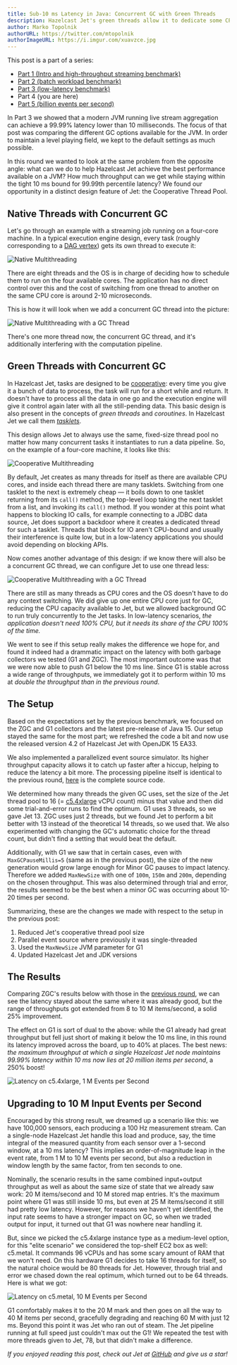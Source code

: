 ```yaml
---
title: Sub-10 ms Latency in Java: Concurrent GC with Green Threads
description: Hazelcast Jet's green threads allow it to dedicate some CPU cores to GC and win big on latency
author: Marko Topolnik
authorURL: https://twitter.com/mtopolnik
authorImageURL: https://i.imgur.com/xuavzce.jpg
---
```


This post is a part of a series:

- [Part 1 (Intro and high-throughput streaming
  benchmark)](/blog/2020/06/09/jdk-gc-benchmarks-part1)
- [Part 2 (batch workload benchmark)](/blog/2020/06/09/jdk-gc-benchmarks-part2)
- [Part 3 (low-latency benchmark)](/blog/2020/06/23/jdk-gc-benchmarks-rematch)
- Part 4 (you are here)
- [Part 5 (billion events per second)](/blog/2021-03-09/billion-events-per-second)

In Part 3 we showed that a modern JVM running live stream aggregation
can achieve a 99.99% latency lower than 10 milliseconds. The focus of
that post was comparing the different GC options available for the JVM.
In order to maintain a level playing field, we kept to the default
settings as much possible.

In this round we wanted to look at the same problem from the opposite
angle: what can we do to help Hazelcast Jet achieve the best performance
available on a JVM? How much throughput can we get while staying within
the tight 10 ms bound for 99.99th percentile latency? We found our
opportunity in a distinct design feature of Jet: the Cooperative Thread
Pool.

## Native Threads with Concurrent GC

Let's go through an example with a streaming job running on a four-core
machine. In a typical execution engine design, every task (roughly
corresponding to a [DAG vertex](/docs/concepts/dag)) gets its own thread
to execute it:

![Native Multithreading](assets/2020-08-05-dag1.svg)

There are eight threads and the OS is in charge of deciding how to
schedule them to run on the four available cores. The application has
no direct control over this and the cost of switching from one thread
to another on the same CPU core is around 2-10 microseconds.

This is how it will look when we add a concurrent GC thread into the
picture:

![Native Multithreading with a GC Thread](assets/2020-08-05-dag1-with-gc.svg)

There's one more thread now, the concurrent GC thread, and it's
additionally interfering with the computation pipeline.

## Green Threads with Concurrent GC

In Hazelcast Jet, tasks are designed to be
[cooperative](/docs/architecture/execution-engine): every time you give
it a bunch of data to process, the task will run for a short while and
return. It doesn't have to process all the data in one go and the
execution engine will give it control again later with all the
still-pending data. This basic design is also present in the concepts of
*green threads* and *coroutines*. In Hazelcast Jet we call them
[*tasklets*](/docs/architecture/execution-engine#tasklet).

This design allows Jet to always use the same, fixed-size thread pool no
matter how many concurrent tasks it instantiates to run a data pipeline.
So, on the example of a four-core machine, it looks like this:

![Cooperative Multithreading](assets/2020-08-05-dag2.svg)

By default, Jet creates as many threads for itself as there are
available CPU cores, and inside each thread there are many tasklets.
Switching from one tasklet to the next is extremely cheap &mdash; it
boils down to one tasklet returning from its `call()` method, the
top-level loop taking the next tasklet from a list, and invoking its
`call()` method. If you wonder at this point what happens to blocking IO
calls, for example connecting to a JDBC data source, Jet does support a
backdoor where it creates a dedicated thread for such a tasklet. Threads
that block for IO aren't CPU-bound and usually their interference is
quite low, but in a low-latency applications you should avoid depending
on blocking APIs.

Now comes another advantage of this design: if we know there will also
be a concurrent GC thread, we can configure Jet to use one thread less:

![Cooperative Multithreading with a GC Thread](assets/2020-08-05-dag2-with-gc.svg)

There are still as many threads as CPU cores and the OS doesn't have to
do any context switching. We did give up one entire CPU core just for
GC, reducing the CPU capacity available to Jet, but we allowed
background GC to run truly concurrently to the Jet tasks. In low-latency
scenarios, *the application doesn't need 100% CPU, but it needs its
share of the CPU 100% of the time.*

We went to see if this setup really makes the difference we hope for,
and found it indeed had a drammatic impact on the latency with both
garbage collectors we tested (G1 and ZGC). The most important outcome
was that we were now able to push G1 below the 10 ms line. Since G1 is
stable across a wide range of throughputs, we immediately got it to
perform within 10 ms at *double the throughput than in the previous
round*.

## The Setup

Based on the expectations set by the previous benchmark, we focused on
the ZGC and G1 collectors and the latest pre-release of Java 15\. Our
setup stayed the same for the most part; we refreshed the code a bit and
now use the released version 4.2 of Hazelcast Jet with OpenJDK 15 EA33.

We also implemented a parallelized event source simulator. Its higher
throughput capacity allows it to catch up faster after a hiccup, helping
to reduce the latency a bit more. The processing pipeline itself is
identical to the previous round,
[here](https://github.com/mtopolnik/jet-gc-benchmark/blob/round-3/src/main/java/org/example/StreamingRound3.java)
is the complete source code.

We determined how many threads the given GC uses, set the size of the
Jet thread pool to 16 (=
[c5.4xlarge](https://aws.amazon.com/ec2/instance-types/c5/) vCPU count)
minus that value and then did some trial-and-error runs to find the
optimum. G1 uses 3 threads, so we gave Jet 13\. ZGC uses just 2 threads,
but we found Jet to perform a bit better with 13 instead of the
theoretical 14 threads, so we used that. We also experimented with
changing the GC's automatic choice for the thread count, but didn't find
a setting that would beat the default.

Additionally, with G1 we saw that in certain cases, even with
`MaxGCPauseMillis=5` (same as in the previous post), the size of the new
generation would grow large enough for Minor GC pauses to impact
latency. Therefore we added `MaxNewSize` with one of `100m`, `150m` and
`200m`, depending on the chosen throughput. This was also determined
through trial and error, the results seemed to be the best when a minor
GC was occurring about 10-20 times per second.

Summarizing, these are the changes we made with respect to the setup in
the previous post:

1. Reduced Jet's cooperative thread pool size
2. Parallel event source where previously it was single-threaded
3. Used the `MaxNewSize` JVM parameter for G1
4. Updated Hazelcast Jet and JDK versions

## The Results

Comparing ZGC's results below with those in the [previous
round](/blog/2020/06/23/jdk-gc-benchmarks-rematch#a-sneak-peek-into-upcoming-versions),
we can see the latency stayed about the same where it was already good,
but the range of throughputs got extended from 8 to 10 M items/second,
a solid 25% improvement.

The effect on G1 is sort of dual to the above: while the G1 already had
great throughput but fell just short of making it below the 10 ms line,
in this round its latency improved across the board, up to 40% at
places. The best news: *the maximum throughput at which a single
Hazelcast Jet node maintains 99.99% latency within 10 ms now lies at 20
million items per second*, a 250% boost!

![Latency on c5.4xlarge, 1 M Events per Second](assets/2020-08-05-latency-1m.png)

## Upgrading to 10 M Input Events per Second

Encouraged by this strong result, we dreamed up a scenario like this: we
have 100,000 sensors, each producing a 100 Hz measurement stream. Can a
single-node Hazelcast Jet handle this load and produce, say, the time
integral of the measured quantity from each sensor over a 1-second
window, at a 10 ms latency? This implies an order-of-magnitude leap in
the event rate, from 1 M to 10 M events per second, but also a reduction
in window length by the same factor, from ten seconds to one.

Nominally, the scenario results in the same combined input+output
throughput as well as about the same size of state that we already saw
work: 20 M items/second and 10 M stored map entries. It's the maximum
point where G1 was still inside 10 ms, but even at 25 M items/second it
still had pretty low latency. However, for reasons we haven't yet
identified, the input rate seems to have a stronger impact on GC, so
when we traded output for input, it turned out that G1 was nowhere near
handling it.

But, since we picked the c5.4xlarge instance type as a medium-level
option, for this "elite scenario" we considered the top-shelf EC2 box as
well: c5.metal. It commands 96 vCPUs and has some scary amount of RAM
that we won't need. On this hardware G1 decides to take 16 threads for
itself, so the natural choice would be 80 threads for Jet. However,
through trial and error we chased down the real optimum, which turned
out to be 64 threads. Here is what we got:

![Latency on c5.metal, 10 M Events per Second](assets/2020-08-05-latency-10m.png)

G1 comfortably makes it to the 20 M mark and then goes on all the way to
40 M items per second, gracefully degrading and reaching 60 M with just
12 ms. Beyond this point it was Jet who ran out of steam. The Jet
pipeline running at full speed just couldn't max out the G1! We repeated
the test with more threads given to Jet, 78, but that didn't make a
difference.

_If you enjoyed reading this post, check out Jet at
[GitHub](https://github.com/hazelcast/hazelcast-jet) and give us a
star!_
